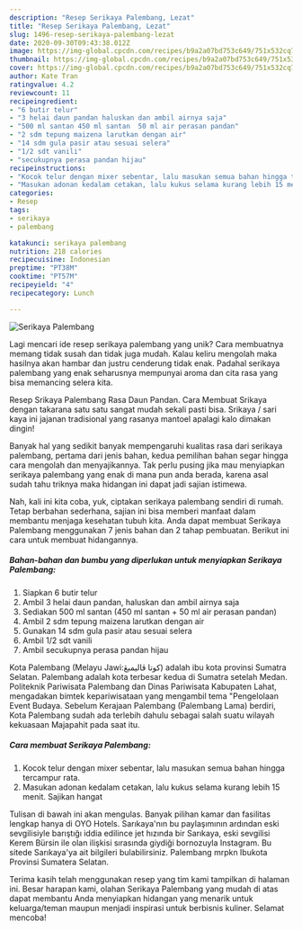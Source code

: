 ```yaml
---
description: "Resep Serikaya Palembang, Lezat"
title: "Resep Serikaya Palembang, Lezat"
slug: 1496-resep-serikaya-palembang-lezat
date: 2020-09-30T09:43:38.012Z
image: https://img-global.cpcdn.com/recipes/b9a2a07bd753c649/751x532cq70/serikaya-palembang-foto-resep-utama.jpg
thumbnail: https://img-global.cpcdn.com/recipes/b9a2a07bd753c649/751x532cq70/serikaya-palembang-foto-resep-utama.jpg
cover: https://img-global.cpcdn.com/recipes/b9a2a07bd753c649/751x532cq70/serikaya-palembang-foto-resep-utama.jpg
author: Kate Tran
ratingvalue: 4.2
reviewcount: 11
recipeingredient:
- "6 butir telur"
- "3 helai daun pandan haluskan dan ambil airnya saja"
- "500 ml santan 450 ml santan  50 ml air perasan pandan"
- "2 sdm tepung maizena larutkan dengan air"
- "14 sdm gula pasir atau sesuai selera"
- "1/2 sdt vanili"
- "secukupnya perasa pandan hijau"
recipeinstructions:
- "Kocok telur dengan mixer sebentar, lalu masukan semua bahan hingga tercampur rata."
- "Masukan adonan kedalam cetakan, lalu kukus selama kurang lebih 15 menit. Sajikan hangat"
categories:
- Resep
tags:
- serikaya
- palembang

katakunci: serikaya palembang 
nutrition: 218 calories
recipecuisine: Indonesian
preptime: "PT38M"
cooktime: "PT57M"
recipeyield: "4"
recipecategory: Lunch

---
```



![Serikaya Palembang](https://img-global.cpcdn.com/recipes/b9a2a07bd753c649/751x532cq70/serikaya-palembang-foto-resep-utama.jpg)

Lagi mencari ide resep serikaya palembang yang unik? Cara membuatnya memang tidak susah dan tidak juga mudah. Kalau keliru mengolah maka hasilnya akan hambar dan justru cenderung tidak enak. Padahal serikaya palembang yang enak seharusnya mempunyai aroma dan cita rasa yang bisa memancing selera kita.

Resep Srikaya Palembang Rasa Daun Pandan. Cara Membuat Srikaya dengan takarana satu satu sangat mudah sekali pasti bisa. Srikaya / sari kaya ini jajanan tradisional yang rasanya mantoel apalagi kalo dimakan dingin!

Banyak hal yang sedikit banyak mempengaruhi kualitas rasa dari serikaya palembang, pertama dari jenis bahan, kedua pemilihan bahan segar hingga cara mengolah dan menyajikannya. Tak perlu pusing jika mau menyiapkan serikaya palembang yang enak di mana pun anda berada, karena asal sudah tahu triknya maka hidangan ini dapat jadi sajian istimewa.


Nah, kali ini kita coba, yuk, ciptakan serikaya palembang sendiri di rumah. Tetap berbahan sederhana, sajian ini bisa memberi manfaat dalam membantu menjaga kesehatan tubuh kita. Anda dapat membuat Serikaya Palembang menggunakan 7 jenis bahan dan 2 tahap pembuatan. Berikut ini cara untuk membuat hidangannya.

<!--inarticleads1-->

##### Bahan-bahan dan bumbu yang diperlukan untuk menyiapkan Serikaya Palembang:

1. Siapkan 6 butir telur
1. Ambil 3 helai daun pandan, haluskan dan ambil airnya saja
1. Sediakan 500 ml santan (450 ml santan + 50 ml air perasan pandan)
1. Ambil 2 sdm tepung maizena larutkan dengan air
1. Gunakan 14 sdm gula pasir atau sesuai selera
1. Ambil 1/2 sdt vanili
1. Ambil secukupnya perasa pandan hijau


Kota Palembang (Melayu Jawi:كوتا ڤاليمبڠ) adalah ibu kota provinsi Sumatra Selatan. Palembang adalah kota terbesar kedua di Sumatra setelah Medan. Politeknik Pariwisata Palembang dan Dinas Pariwisata Kabupaten Lahat, mengadakan bimtek kepariwisataan yang mengambil tema &#34;Pengelolaan Event Budaya. Sebelum Kerajaan Palembang (Palembang Lama) berdiri, Kota Palembang sudah ada terlebih dahulu sebagai salah suatu wilayah kekuasaan Majapahit pada saat itu. 

<!--inarticleads2-->

##### Cara membuat Serikaya Palembang:

1. Kocok telur dengan mixer sebentar, lalu masukan semua bahan hingga tercampur rata.
1. Masukan adonan kedalam cetakan, lalu kukus selama kurang lebih 15 menit. Sajikan hangat


Tulisan di bawah ini akan mengulas. Banyak pilihan kamar dan fasilitas lengkap hanya di OYO Hotels. Sarıkaya&#39;nın bu paylaşımının ardından eski sevgilisiyle barıştığı iddia edilince jet hızında bir Sarıkaya, eski sevgilisi Kerem Bürsin ile olan ilişkisi sırasında giydiği bornozuyla Instagram. Bu sitede Sarıkaya&#39;ya ait bilgileri bulabilirsiniz. Palembang mrpkn Ibukota Provinsi Sumatera Selatan. 

Terima kasih telah menggunakan resep yang tim kami tampilkan di halaman ini. Besar harapan kami, olahan Serikaya Palembang yang mudah di atas dapat membantu Anda menyiapkan hidangan yang menarik untuk keluarga/teman maupun menjadi inspirasi untuk berbisnis kuliner. Selamat mencoba!
